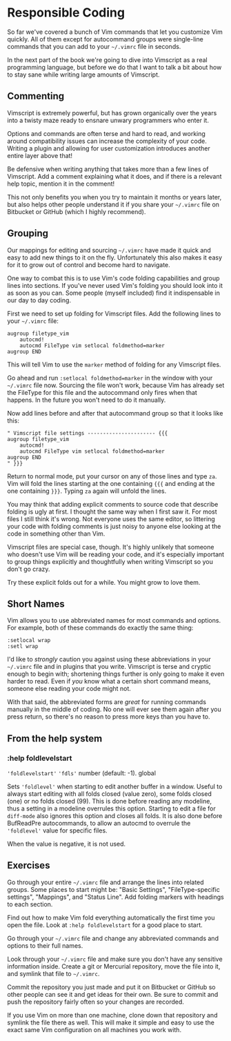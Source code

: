 Responsible Coding
==================

So far we've covered a bunch of Vim commands that let you customize Vim
quickly.  All of them except for autocommand groups were single-line
commands that you can add to your `~/.vimrc` file in seconds.

In the next part of the book we're going to dive into Vimscript as a
real programming language, but before we do that I want to talk a bit
about how to stay sane while writing large amounts of Vimscript.

Commenting
----------

Vimscript is extremely powerful, but has grown organically over the
years into a twisty maze ready to ensnare unwary programmers who enter
it.

Options and commands are often terse and hard to read, and working
around compatibility issues can increase the complexity of your code.
Writing a plugin and allowing for user customization introduces another
entire layer above that!

Be defensive when writing anything that takes more than a few lines of
Vimscript.  Add a comment explaining what it does, and if there is a
relevant help topic, mention it in the comment!

This not only benefits you when you try to maintain it months or years
later, but also helps other people understand it if you share your
`~/.vimrc` file on Bitbucket or GitHub (which I highly recommend).

Grouping
--------

Our mappings for editing and sourcing `~/.vimrc` have made it quick and
easy to add new things to it on the fly.  Unfortunately this also makes
it easy for it to grow out of control and become hard to navigate.

One way to combat this is to use Vim's code folding capabilities and
group lines into sections.  If you've never used Vim's folding you
should look into it as soon as you can.  Some people (myself included)
find it indispensable in our day to day coding.

First we need to set up folding for Vimscript files.  Add the following
lines to your `~/.vimrc` file:

    augroup filetype_vim
        autocmd!
        autocmd FileType vim setlocal foldmethod=marker
    augroup END

This will tell Vim to use the `marker` method of folding for any
Vimscript files.

Go ahead and run `:setlocal foldmethod=marker` in the window with your
`~/.vimrc` file now.  Sourcing the file won't work, because Vim has
already set the FileType for this file and the autocommand only fires
when that happens.  In the future you won't need to do it manually.

Now add lines before and after that autocommand group so that it looks
like this:

    " Vimscript file settings ---------------------- {{{
    augroup filetype_vim
        autocmd!
        autocmd FileType vim setlocal foldmethod=marker
    augroup END
    " }}}

Return to normal mode, put your cursor on any of those lines and type
`za`.  Vim will fold the lines starting at the one containing `{{{` and
ending at the one containing `}}}`.  Typing `za` again will unfold the
lines.

You may think that adding explicit comments to source code that describe
folding is ugly at first.  I thought the same way when I first saw it.
For most files I still think it's wrong.  Not everyone uses the same
editor, so littering your code with folding comments is just noisy to
anyone else looking at the code in something other than Vim.

Vimscript files are special case, though.  It's highly unlikely that
someone who doesn't use Vim will be reading your code, and it's
especially important to group things explicitly and thoughtfully when
writing Vimscript so you don't go crazy.

Try these explicit folds out for a while.  You might grow to love them.

Short Names
-----------

Vim allows you to use abbreviated names for most commands and options.
For example, both of these commands do exactly the same thing:

    :setlocal wrap
    :setl wrap

I'd like to *strongly* caution you against using these abbreviations in
your `~/.vimrc` file and in plugins that you write.  Vimscript is terse
and cryptic enough to begin with; shortening things further is only
going to make it even harder to read.  Even if *you* know what a certain
short command means, someone else reading your code might not.

With that said, the abbreviated forms are *great* for running commands
manually in the middle of coding.  No one will ever see them again after
you press return, so there's no reason to press more keys than you have
to.

From the help system
--------------------

### :help foldlevelstart

`'foldlevelstart'` `'fdls'` number (default: -1). global

Sets `'foldlevel'` when starting to edit another buffer in a window.
Useful to always start editing with all folds closed (value zero), some
folds closed (one) or no folds closed (99).  This is done before reading
any modeline, thus a setting in a modeline overrules this option.
Starting to edit a file for `diff-mode` also ignores this option and
closes all folds.  It is also done before BufReadPre autocommands, to
allow an autocmd to overrule the `'foldlevel'` value for specific files.

When the value is negative, it is not used.

Exercises
---------

Go through your entire `~/.vimrc` file and arrange the lines into
related groups.  Some places to start might be: "Basic Settings",
"FileType-specific settings", "Mappings", and "Status Line".  Add
folding markers with headings to each section.

Find out how to make Vim fold everything automatically the first time
you open the file.  Look at `:help foldlevelstart` for a good place to
start.

Go through your `~/.vimrc` file and change any abbreviated commands and
options to their full names.

Look through your `~/.vimrc` file and make sure you don't have any
sensitive information inside.  Create a git or Mercurial repository,
move the file into it, and symlink that file to `~/.vimrc`.

Commit the repository you just made and put it on Bitbucket or GitHub so
other people can see it and get ideas for their own.  Be sure to commit
and push the repository fairly often so your changes are recorded.

If you use Vim on more than one machine, clone down that repository and
symlink the file there as well.  This will make it simple and easy to
use the exact same Vim configuration on all machines you work with.
